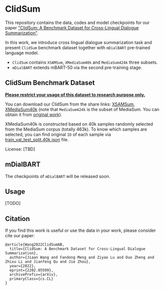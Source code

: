 # ClidSum
This repository contains the data, codes and model checkpoints for our paper ["ClidSum: A Benchmark Dataset for Cross-Lingual Dialogue Summarization"](https://arxiv.org/abs/2202.05599).   

In this work, we introduce cross lingual dialogue summarization task and present `ClidSum` benchmark dataset together with `mDialBART` pre-trained language model.
- `ClidSum` contains `XSAMSum`, `XMediaSum40k` and `MediaSum424k` three subsets.    
- `mDialBART` extends mBART-50 via the second pre-training stage.    

## ClidSum Benchmark Dataset  
<u>**Please restrict your usage of this dataset to research purpose only.**</u>

You can download our ClidSum from the share links: [XSAMSum](https://drive.google.com/file/d/1zmKKF5xX1RJCk0x_cyKgrVzkQf5B5awy/view?usp=sharing), [XMediaSum40k](https://drive.google.com/file/d/1ETwdHFKEp-DZYLejHvoMp3CXn-kTsmoB/view?usp=sharing) (note that `MediaSum424k` is the subset of MediaSum. You can obtain it from [original work](https://github.com/zcgzcgzcg1/MediaSum/)). 

XMediaSum40k is constructed based on 40k samples randomly selected from the MediaSum corpus (totally 463k). To know which samples are selected, you can find original `ID` of each sample via [train_val_test_split.40k.json](https://drive.google.com/file/d/1gi5Q_P-ANxULualTtZITTJ8YDu6jNQAQ/view?usp=sharing) file.  

License: [TBD]

## mDialBART

The checkpoints of `mDialBART` will be released soon.

## Usage
[TODO]

## Citation
If you find this work is useful or use the data in your work, please consider cite our paper:
```
@article{Wang2022ClidSumAB,
  title={ClidSum: A Benchmark Dataset for Cross-Lingual Dialogue Summarization},
  author={Jiaan Wang and Fandong Meng and Ziyao Lu and Duo Zheng and Zhixu Li and Jianfeng Qu and Jie Zhou},
  year={2022},
  eprint={2202.05599},
  archivePrefix={arXiv},
  primaryClass={cs.CL}
}
```
